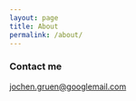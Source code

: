 ```yaml
---
layout: page
title: About
permalink: /about/
---
```


### Contact me

[jochen.gruen@googlemail.com](mailto:jochen.gruen@googlemail.com)
